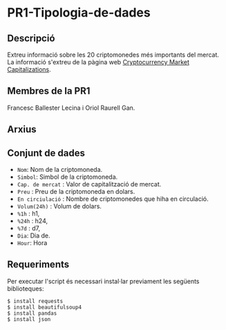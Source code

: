 # PR1-Tipologia-de-dades

## Descripció

Extreu informació sobre les 20 criptomonedes més importants del mercat. La informació s'extreu de la pàgina web [Cryptocurrency Market Capitalizations](https://coinmarketcap.com/es/all/views/all/).

## Membres de la PR1

Francesc Ballester Lecina i Oriol Raurell Gan.

## Arxius

## Conjunt de dades

* `Nom`: Nom de la criptomoneda. 
* `Simbol`: Simbol de la criptomoneda. 
* `Cap. de mercat` : Valor de capitalització de mercat.
* `Preu` : Preu de la criptomoneda en dolars.
* `En circiulació` : Nombre de criptomonedes que hiha en circulació.
* `Volum(24h)` : Volum de dolars.
* `%1h` : h1,
* `%24h` : h24,
* `%7d` : d7,
* `Dia`: Dia de.
* `Hour`: Hora

## Requeriments

Per executar l'script és necessari instal·lar previament les següents biblioteques:

```
$ install requests
$ install beautifulsoup4
$ install pandas
$ install json
```
